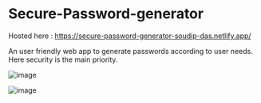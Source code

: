 # Secure-Password-generator
Hosted here : https://secure-password-generator-soudip-das.netlify.app/

An user friendly web app to generate passwords according to user needs.
Here security is the main priority.

![image](https://user-images.githubusercontent.com/91823106/194767450-b9b2a23d-4f47-4e4a-a95d-32c7c356b43f.png)

![image](https://user-images.githubusercontent.com/91823106/194767454-8772d1b5-ff1f-4586-8b5b-137c39801cd1.png)
